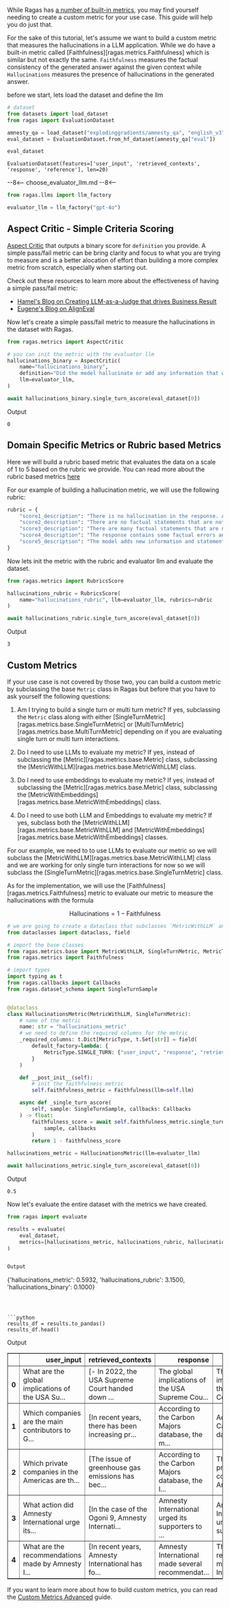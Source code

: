 While Ragas has [a number of built-in metrics](./../../../concepts/metrics/available_metrics/index.md), you may find yourself needing to create a custom metric for your use case. This guide will help you do just that. 

For the sake of this tutorial, let's assume we want to build a custom metric that measures the hallucinations in a LLM application. While we do have a built-in metric called [Faithfulness][ragas.metrics.Faithfulness] which is similar but not exactly the same. `Faithfulness` measures the factual consistency of the generated answer against the given context while `Hallucinations` measures the presence of hallucinations in the generated answer.

before we start, lets load the dataset and define the llm


```python
# dataset
from datasets import load_dataset
from ragas import EvaluationDataset

amnesty_qa = load_dataset("explodinggradients/amnesty_qa", "english_v3")
eval_dataset = EvaluationDataset.from_hf_dataset(amnesty_qa["eval"])
```


```python
eval_dataset
```




    EvaluationDataset(features=['user_input', 'retrieved_contexts', 'response', 'reference'], len=20)



--8<--
choose_evaluator_llm.md
--8<--


```python
from ragas.llms import llm_factory

evaluator_llm = llm_factory("gpt-4o")
```

## Aspect Critic - Simple Criteria Scoring

[Aspect Critic](./../../../concepts/metrics/available_metrics/aspect_critic.md) that outputs a binary score for `definition` you provide. A simple pass/fail metric can be bring clarity and focus to what you are trying to measure and is a better alocation of effort than building a more complex metric from scratch, especially when starting out. 

Check out these resources to learn more about the effectiveness of having a simple pass/fail metric:

- [Hamel's Blog on Creating LLM-as-a-Judge that drives Business Result](https://hamel.dev/blog/posts/llm-judge/#step-3-direct-the-domain-expert-to-make-passfail-judgments-with-critiques)
- [Eugene's Blog on AlignEval](https://eugeneyan.com/writing/aligneval/#labeling-mode-look-at-the-data)

Now let's create a simple pass/fail metric to measure the hallucinations in the dataset with Ragas.


```python
from ragas.metrics import AspectCritic

# you can init the metric with the evaluator llm
hallucinations_binary = AspectCritic(
    name="hallucinations_binary",
    definition="Did the model hallucinate or add any information that was not present in the retrieved context?",
    llm=evaluator_llm,
)

await hallucinations_binary.single_turn_ascore(eval_dataset[0])
```
Output
```
0
```


## Domain Specific Metrics or Rubric based Metrics

Here we will build a rubric based metric that evaluates the data on a scale of 1 to 5 based on the rubric we provide. You can read more about the rubric based metrics [here](./../../../concepts/metrics/available_metrics/rubrics_based.md)

For our example of building a hallucination metric, we will use the following rubric:


```python
rubric = {
    "score1_description": "There is no hallucination in the response. All the information in the response is present in the retrieved context.",
    "score2_description": "There are no factual statements that are not present in the retrieved context but the response is not fully accurate and lacks important details.",
    "score3_description": "There are many factual statements that are not present in the retrieved context.",
    "score4_description": "The response contains some factual errors and lacks important details.",
    "score5_description": "The model adds new information and statements that contradict the retrieved context.",
}
```

Now lets init the metric with the rubric and evaluator llm and evaluate the dataset.


```python
from ragas.metrics import RubricsScore

hallucinations_rubric = RubricsScore(
    name="hallucinations_rubric", llm=evaluator_llm, rubrics=rubric
)

await hallucinations_rubric.single_turn_ascore(eval_dataset[0])
```
Output
```
3
```


## Custom Metrics

If your use case is not covered by those two, you can build a custom metric by subclassing the base `Metric` class in Ragas but before that you have to ask yourself the following questions:

1. Am I trying to build a single turn or multi turn metric? If yes, subclassing the `Metric` class along with either [SingleTurnMetric][ragas.metrics.base.SingleTurnMetric] or [MultiTurnMetric][ragas.metrics.base.MultiTurnMetric] depending on if you are evaluating single turn or multi turn interactions.

2. Do I need to use LLMs to evaluate my metric? If yes, instead of subclassing the [Metric][ragas.metrics.base.Metric] class, subclassing the [MetricWithLLM][ragas.metrics.base.MetricWithLLM] class.

3. Do I need to use embeddings to evaluate my metric? If yes, instead of subclassing the [Metric][ragas.metrics.base.Metric] class, subclassing the [MetricWithEmbeddings][ragas.metrics.base.MetricWithEmbeddings] class.

4. Do I need to use both LLM and Embeddings to evaluate my metric? If yes, subclass both the [MetricWithLLM][ragas.metrics.base.MetricWithLLM] and [MetricWithEmbeddings][ragas.metrics.base.MetricWithEmbeddings] classes.


For our example, we need to to use LLMs to evaluate our metric so we will subclass the [MetricWithLLM][ragas.metrics.base.MetricWithLLM] class and we are working for only single turn interactions for now so we will subclass the [SingleTurnMetric][ragas.metrics.base.SingleTurnMetric] class. 

As for the implementation, we will use the [Faithfulness][ragas.metrics.Faithfulness] metric to evaluate our metric to measure the hallucinations with the formula 

$$
\text{Hallucinations} = 1 - \text{Faithfulness}
$$


```python
# we are going to create a dataclass that subclasses `MetricWithLLM` and `SingleTurnMetric`
from dataclasses import dataclass, field

# import the base classes
from ragas.metrics.base import MetricWithLLM, SingleTurnMetric, MetricType
from ragas.metrics import Faithfulness

# import types
import typing as t
from ragas.callbacks import Callbacks
from ragas.dataset_schema import SingleTurnSample


@dataclass
class HallucinationsMetric(MetricWithLLM, SingleTurnMetric):
    # name of the metric
    name: str = "hallucinations_metric"
    # we need to define the required columns for the metric
    _required_columns: t.Dict[MetricType, t.Set[str]] = field(
        default_factory=lambda: {
            MetricType.SINGLE_TURN: {"user_input", "response", "retrieved_contexts"}
        }
    )

    def __post_init__(self):
        # init the faithfulness metric
        self.faithfulness_metric = Faithfulness(llm=self.llm)

    async def _single_turn_ascore(
        self, sample: SingleTurnSample, callbacks: Callbacks
    ) -> float:
        faithfulness_score = await self.faithfulness_metric.single_turn_ascore(
            sample, callbacks
        )
        return 1 - faithfulness_score
```


```python
hallucinations_metric = HallucinationsMetric(llm=evaluator_llm)

await hallucinations_metric.single_turn_ascore(eval_dataset[0])
```

Output
```
0.5
```


Now let's evaluate the entire dataset with the metrics we have created.


```python
from ragas import evaluate

results = evaluate(
    eval_dataset,
    metrics=[hallucinations_metric, hallucinations_rubric, hallucinations_binary],
)
```


```python

Output
```
{'hallucinations_metric': 0.5932, 'hallucinations_rubric': 3.1500, 'hallucinations_binary': 0.1000}
```



```python
results_df = results.to_pandas()
results_df.head()
```

Output

<div>
<style scoped>
    .dataframe tbody tr th:only-of-type {
        vertical-align: middle;
    }

    .dataframe tbody tr th {
        vertical-align: top;
    }

    .dataframe thead th {
        text-align: right;
    }
</style>
<table border="1" class="dataframe">
  <thead>
    <tr style="text-align: right;">
      <th></th>
      <th>user_input</th>
      <th>retrieved_contexts</th>
      <th>response</th>
      <th>reference</th>
      <th>hallucinations_metric</th>
      <th>hallucinations_rubric</th>
      <th>hallucinations_binary</th>
    </tr>
  </thead>
  <tbody>
    <tr>
      <th>0</th>
      <td>What are the global implications of the USA Su...</td>
      <td>[- In 2022, the USA Supreme Court handed down ...</td>
      <td>The global implications of the USA Supreme Cou...</td>
      <td>The global implications of the USA Supreme Cou...</td>
      <td>0.423077</td>
      <td>3</td>
      <td>0</td>
    </tr>
    <tr>
      <th>1</th>
      <td>Which companies are the main contributors to G...</td>
      <td>[In recent years, there has been increasing pr...</td>
      <td>According to the Carbon Majors database, the m...</td>
      <td>According to the Carbon Majors database, the m...</td>
      <td>0.862069</td>
      <td>3</td>
      <td>0</td>
    </tr>
    <tr>
      <th>2</th>
      <td>Which private companies in the Americas are th...</td>
      <td>[The issue of greenhouse gas emissions has bec...</td>
      <td>According to the Carbon Majors database, the l...</td>
      <td>The largest private companies in the Americas ...</td>
      <td>1.000000</td>
      <td>3</td>
      <td>0</td>
    </tr>
    <tr>
      <th>3</th>
      <td>What action did Amnesty International urge its...</td>
      <td>[In the case of the Ogoni 9, Amnesty Internati...</td>
      <td>Amnesty International urged its supporters to ...</td>
      <td>Amnesty International urged its supporters to ...</td>
      <td>0.400000</td>
      <td>3</td>
      <td>0</td>
    </tr>
    <tr>
      <th>4</th>
      <td>What are the recommendations made by Amnesty I...</td>
      <td>[In recent years, Amnesty International has fo...</td>
      <td>Amnesty International made several recommendat...</td>
      <td>The recommendations made by Amnesty Internatio...</td>
      <td>0.952381</td>
      <td>3</td>
      <td>0</td>
    </tr>
  </tbody>
</table>
</div>



If you want to learn more about how to build custom metrics, you can read the [Custom Metrics Advanced](./_write_your_own_metric_advanced.md) guide.
